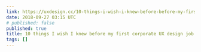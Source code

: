 ```yaml
---
link: https://uxdesign.cc/10-things-i-wish-i-knew-before-before-my-first-corporate-ux-design-job-727c8ece07b7
date: 2018-09-27 03:15 UTC
# published: false
published: true
title: 10 things I wish I knew before my first corporate UX design job
tags: []
---
```



